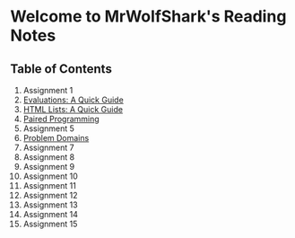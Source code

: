 # Welcome to MrWolfShark's Reading Notes

## **Table of Contents**

1. Assignment 1
2. [Evaluations: A Quick Guide](/class-02.md) 
3. [HTML Lists: A Quick Guide](/read-03.md)
4. [Paired Programming](/reading-04.md)
5. Assignment 5
6. [Problem Domains](/reading-06.md)
7. Assignment 7
8. Assignment 8
9. Assignment 9
10. Assignment 10
11. Assignment 11
12. Assignment 12
13. Assignment 13
14. Assignment 14
15. Assignment 15
